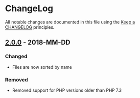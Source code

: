 # ChangeLog

All notable changes are documented in this file using the [Keep a CHANGELOG](http://keepachangelog.com/) principles.

## [2.0.0] - 2018-MM-DD

### Changed

* Files are now sorted by name

### Removed

* Removed support for PHP versions older than PHP 7.3

[2.0.0]: https://github.com/sebastianbergmann/diff/compare/1.2.2...2.0.0
